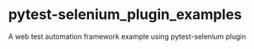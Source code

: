 # pytest-selenium_plugin_examples
A web test automation framework example using pytest-selenium plugin
